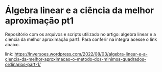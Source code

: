 # Álgebra linear e a ciência da melhor aproximação pt1
 
Repositório com os arquivos e scripts utilizado no artigo: algebra linear e a ciencia da melhor aproximação part1. Para conferir na integra acesse o link abaixo.

link: https://lnversoes.wordpress.com/2022/08/03/algebra-linear-e-a-ciencia-da-melhor-aproximacao-o-metodo-dos-minimos-quadrados-ordinarios-part-1/
